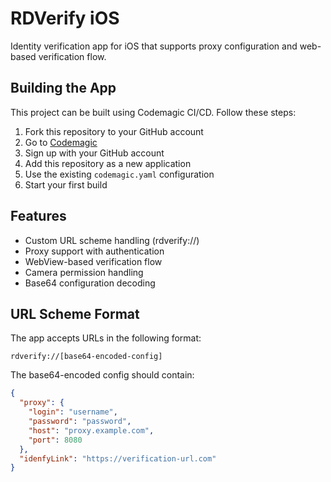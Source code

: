 # RDVerify iOS

Identity verification app for iOS that supports proxy configuration and web-based verification flow.

## Building the App

This project can be built using Codemagic CI/CD. Follow these steps:

1. Fork this repository to your GitHub account
2. Go to [Codemagic](https://codemagic.io/)
3. Sign up with your GitHub account
4. Add this repository as a new application
5. Use the existing `codemagic.yaml` configuration
6. Start your first build

## Features

- Custom URL scheme handling (rdverify://)
- Proxy support with authentication
- WebView-based verification flow
- Camera permission handling
- Base64 configuration decoding

## URL Scheme Format

The app accepts URLs in the following format:
```
rdverify://[base64-encoded-config]
```

The base64-encoded config should contain:
```json
{
  "proxy": {
    "login": "username",
    "password": "password",
    "host": "proxy.example.com",
    "port": 8080
  },
  "idenfyLink": "https://verification-url.com"
}
```
